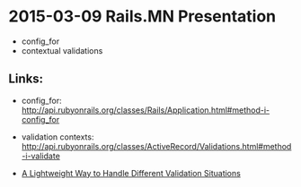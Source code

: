 # 2015-03-09 Rails.MN Presentation

* config_for
* contextual validations

## Links:

* config_for: <http://api.rubyonrails.org/classes/Rails/Application.html#method-i-config_for>

* validation contexts: <http://api.rubyonrails.org/classes/ActiveRecord/Validations.html#method-i-validate>

* [A Lightweight Way to Handle Different Validation Situations](http://www.justinweiss.com/blog/2014/09/15/a-lightweight-way-to-handle-different-validation-situations/)

